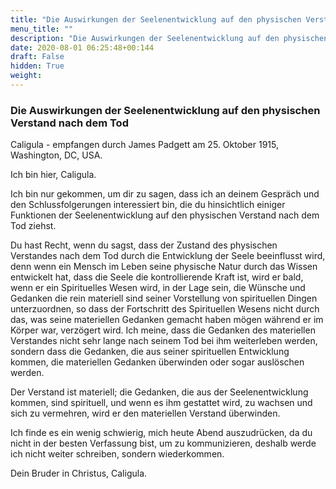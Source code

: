 ```yaml
---
title: "Die Auswirkungen der Seelenentwicklung auf den physischen Verstand nach dem Tod"
menu_title: ""
description: "Die Auswirkungen der Seelenentwicklung auf den physischen Verstand nach dem Tod"
date: 2020-08-01 06:25:48+00:144
draft: False
hidden: True
weight:
---
```

### Die Auswirkungen der Seelenentwicklung auf den physischen Verstand nach dem Tod

Caligula - empfangen durch James Padgett am 25. Oktober 1915, Washington, DC, USA.

Ich bin hier, Caligula.

Ich bin nur gekommen, um dir zu sagen, dass ich an deinem Gespräch und den Schlussfolgerungen interessiert bin, die du hinsichtlich einiger Funktionen der Seelenentwicklung auf den physischen Verstand nach dem Tod ziehst.

Du hast Recht, wenn du sagst, dass der Zustand des physischen Verstandes nach dem Tod durch die Entwicklung der Seele beeinflusst wird, denn wenn ein Mensch im Leben seine physische Natur durch das Wissen entwickelt hat, dass die Seele die kontrollierende Kraft ist, wird er bald, wenn er ein Spirituelles Wesen wird, in der Lage sein, die Wünsche und Gedanken die rein materiell sind seiner Vorstellung von spirituellen Dingen unterzuordnen, so dass der Fortschritt des Spirituellen Wesens nicht durch das, was seine materiellen Gedanken gemacht haben mögen während er im Körper war, verzögert wird. Ich meine, dass die Gedanken des materiellen Verstandes nicht sehr lange nach seinem Tod bei ihm weiterleben werden, sondern dass die Gedanken, die aus seiner spirituellen Entwicklung kommen, die materiellen Gedanken überwinden oder sogar auslöschen werden.

Der Verstand ist materiell; die Gedanken, die aus der Seelenentwicklung kommen, sind spirituell, und wenn es ihm gestattet wird, zu wachsen und sich zu vermehren, wird er den materiellen Verstand überwinden.

Ich finde es ein wenig schwierig, mich heute Abend auszudrücken, da du nicht in der besten Verfassung bist, um zu kommunizieren, deshalb werde ich nicht weiter schreiben, sondern wiederkommen.

Dein Bruder in Christus, Caligula.
